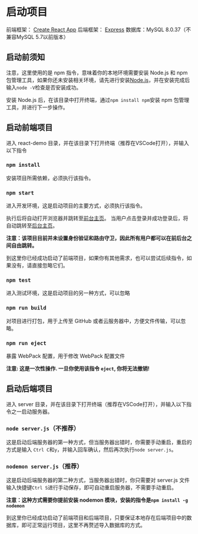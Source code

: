 # 启动项目

前端框架： [Create React App](https://create-react-app.bootcss.com/)
后端框架： [Express](https://nodejs.cn/express/)
数据库：MySQL 8.0.37（不兼容MySQL 5.7以前版本）

## 启动前须知

注意，这里使用的是 npm 指令，意味着你的本地环境需要安装 Node.js 和 npm 包管理工具，如果你还未安装相关环境，请先进行安装[Node.js](https://nodejs.cn/)，并在安装完成后输入`node -V`检查是否安装成功。

安装 Node.js 后，在该目录中打开终端，通过`npm install npm`安装 npm 包管理工具，并进行下一步操作。

## 启动前端项目

进入 react-demo 目录，并在该目录下打开终端（推荐在VSCode打开），并输入以下指令

### `npm install`

安装项目所需依赖，必须执行该指令。

### `npm start`

进入开发环境，这是启动项目的主要方式，必须执行该指令。

执行后将自动打开浏览器并跳转至[前台主页](http://localhost:3000/)。
当用户点击登录并成功登录后，将自动跳转至[后台主页](http://localhost:3000/home)。

**注意：该项目目前并未设置身份验证和路由守卫，因此所有用户都可以在前后台之间自由跳转。**

到这里你已经成功启动了前端项目，如果你有其他需求，也可以尝试后续指令，如果没有，请直接忽略它们。

### `npm test`

进入测试环境，这是启动项目的另一种方式，可以忽略

### `npm run build`

对项目进行打包，用于上传至 GitHub 或者云服务器中，方便文件传输，可以忽略。

### `npm run eject`

暴露 WebPack 配置，用于修改 WebPack 配置文件

**注意: 这是一次性操作. 一旦你使用该指令 `eject`, 你将无法撤销!**

## 启动后端项目

进入 server 目录，并在该目录下打开终端（推荐在VSCode打开），并输入以下指令之一启动服务器。

### `node server.js`（不推荐）

这是启动后端服务器的第一种方式，但当服务器出错时，你需要手动重启，重启的方式是输入 `Ctrl C`和`y`，并输入回车确认，然后再次执行`node server.js`。

### `nodemon server.js`（推荐）

这是启动后端服务器的第二种方式，当服务器出错时，你只需要对 server.js 文件输入快捷键`Ctrl S`进行手动保存，即可自动重启服务器，不需要手动重启。

**注意：这种方式需要你提前安装 nodemon 模块，安装的指令是`npm install -g nodemon`**

到这里你已经成功启动了前端项目和后端项目，只要保证本地存在后端项目中的数据库，即可正常运行项目，这里不再赘述导入数据库的方式。
